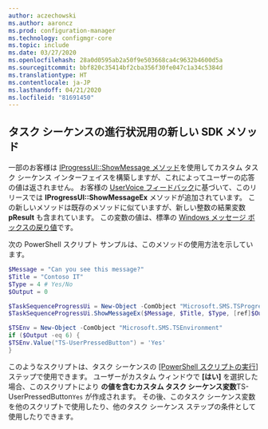 ```yaml
---
author: aczechowski
ms.author: aaroncz
ms.prod: configuration-manager
ms.technology: configmgr-core
ms.topic: include
ms.date: 03/27/2020
ms.openlocfilehash: 28a0d0595ab2a50f9e503668ca4c9632b4600d5a
ms.sourcegitcommit: bbf820c35414bf2cba356f30fe047c1a34c5384d
ms.translationtype: HT
ms.contentlocale: ja-JP
ms.lasthandoff: 04/21/2020
ms.locfileid: "81691450"
---
```

## <a name="new-sdk-method-for-task-sequence-progress"></a><a name="bkmk_tsapi"></a> タスク シーケンスの進行状況用の新しい SDK メソッド

<!--6448458-->

一部のお客様は [IProgressUI::ShowMessage メソッド](../../../../../develop/reference/core/clients/client-classes/iprogressui--showmessage-method.md)を使用してカスタム タスク シーケンス インターフェイスを構築しますが、これによってユーザーの応答の値は返されません。 お客様の [UserVoice フィードバック](https://configurationmanager.uservoice.com/forums/300492-ideas/suggestions/37304425-tsprogressui-showmessage-enable-output)に基づいて、このリリースでは **IProgressUI::ShowMessageEx** メソッドが追加されています。 この新しいメソッドは既存のメソッドに似ていますが、新しい整数の結果変数 **pResult** も含まれています。 この変数の値は、標準の [Windows メッセージ ボックスの戻り値](https://docs.microsoft.com/windows/win32/api/winuser/nf-winuser-messagebox#return-value)です。

次の PowerShell スクリプト サンプルは、このメソッドの使用方法を示しています。

```PowerShell
$Message = "Can you see this message?"
$Title = "Contoso IT"
$Type = 4 # Yes/No
$Output = 0

$TaskSequenceProgressUi = New-Object -ComObject "Microsoft.SMS.TSProgressUI"
$TaskSequenceProgressUi.ShowMessageEx($Message, $Title, $Type, [ref]$Output)

$TSEnv = New-Object -ComObject "Microsoft.SMS.TSEnvironment"
if ($Output -eq 6) {
$TSEnv.Value("TS-UserPressedButton") = 'Yes'
}
```

このようなスクリプトは、タスク シーケンスの [[PowerShell スクリプトの実行]](../../../../../osd/understand/task-sequence-steps.md#BKMK_RunPowerShellScript) ステップで使用できます。 ユーザーがカスタム ウィンドウで **[はい]** を選択した場合、このスクリプトにより **の値を含むカスタム タスク シーケンス変数**TS-UserPressedButton`Yes` が作成されます。 その後、このタスク シーケンス変数を他のスクリプトで使用したり、他のタスク シーケンス ステップの条件として使用したりできます。
